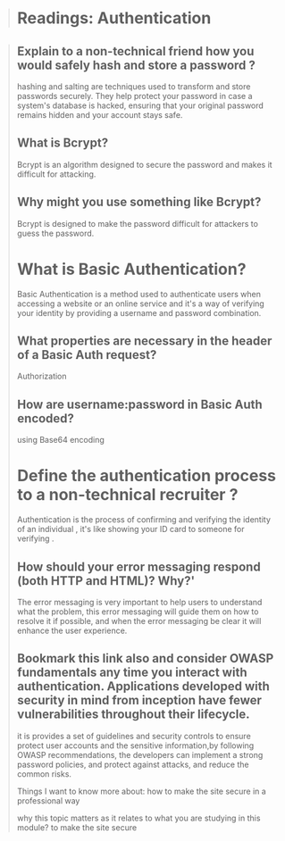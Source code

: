 
> # Readings: Authentication


> ## Explain to a non-technical friend how you would safely hash and store a password ?
>
> hashing and salting are techniques used to transform and store passwords securely. They help protect your password in case a system's database is hacked, ensuring that your original password remains hidden and your account stays safe.
>
> ## What is Bcrypt?
> 
> Bcrypt is an algorithm designed to secure the password and makes it difficult for attacking.
>
> ## Why might you use something like Bcrypt?
>
> Bcrypt is designed to make the password  difficult for attackers to guess the password.
>
> # What is Basic Authentication?
>
> Basic Authentication is a  method used to authenticate users when accessing a website or an online service and it's a way of verifying your identity by providing a username and password combination.
>
> ## What properties are necessary in the header of a Basic Auth request?
> 
> Authorization
>
> ## How are username:password in Basic Auth encoded?
>
> using Base64 encoding
>
> # Define the authentication process to a non-technical recruiter ?
>
> Authentication is the process of confirming and verifying the identity of an individual , it's like showing your ID card to someone for verifying .
> 
> ## How should your error messaging respond (both HTTP and HTML)? Why?'
> 
> The error messaging is very important to help users to understand what the problem, this error messaging will guide them on how to resolve it if possible, and when the error messaging be clear it will enhance the user experience.
>
> ## Bookmark this link also and consider OWASP fundamentals any time you interact with authentication. Applications developed with security in mind from inception have fewer vulnerabilities throughout their lifecycle.
>
> it is provides a set of guidelines and security controls to ensure protect user accounts and the sensitive information,by following OWASP recommendations, the developers can implement a strong password policies, and protect against attacks, and reduce the common risks.
>
> Things I want to know more about: how to make the site secure in a professional way
>
> why this topic matters as it relates to what you are studying in this module? to make the site secure   



